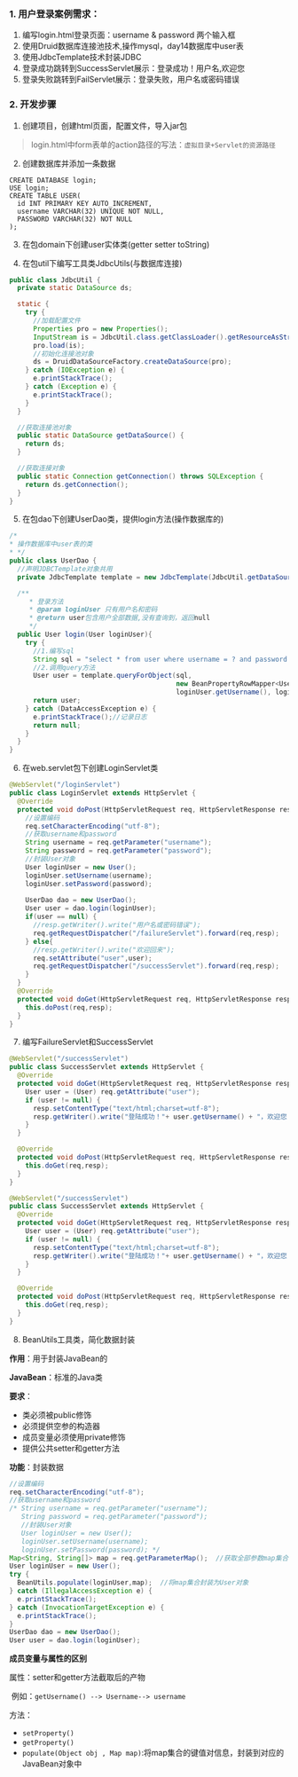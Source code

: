 ### 1. 用户登录案例需求：

1.  编写login.html登录页面：username & password 两个输入框
2.  使用Druid数据库连接池技术,操作mysql，day14数据库中user表
3.  使用JdbcTemplate技术封装JDBC 
4.  登录成功跳转到SuccessServlet展示：登录成功！用户名,欢迎您
5.  登录失败跳转到FailServlet展示：登录失败，用户名或密码错误

### 2. 开发步骤

1.  创建项目，创建html页面，配置文件，导入jar包

   > login.html中form表单的action路径的写法：`虚拟目录+Servlet的资源路径`

2.  创建数据库并添加一条数据

   ```mysql
   CREATE DATABASE login;
   USE login;
   CREATE TABLE USER(
     id INT PRIMARY KEY AUTO_INCREMENT,
     username VARCHAR(32) UNIQUE NOT NULL,
     PASSWORD VARCHAR(32) NOT NULL
   );
   ```

3.  在包domain下创建user实体类(getter setter toString)

4.  在包util下编写工具类JdbcUtils(与数据库连接)

   ```Java
   public class JdbcUtil {
     private static DataSource ds;
   
     static {
       try {
         //加载配置文件
         Properties pro = new Properties();
         InputStream is = JdbcUtil.class.getClassLoader().getResourceAsStream("druid.properties");
         pro.load(is);
         //初始化连接池对象
         ds = DruidDataSourceFactory.createDataSource(pro);
       } catch (IOException e) {
         e.printStackTrace();
       } catch (Exception e) {
         e.printStackTrace();
       }
     }
   
     //获取连接池对象
     public static DataSource getDataSource() {
       return ds;
     }
   
     //获取连接对象
     public static Connection getConnection() throws SQLException {
       return ds.getConnection();
     }
   }
   ```

5.  在包dao下创建UserDao类，提供login方法(操作数据库的)

   ```Java
   /*
   * 操作数据库中user表的类
   * */
   public class UserDao {
     //声明JDBCTemplate对象共用
     private JdbcTemplate template = new JdbcTemplate(JdbcUtil.getDataSource());
   
     /**
        * 登录方法
        * @param loginUser 只有用户名和密码
        * @return user包含用户全部数据,没有查询到，返回null
        */
     public User login(User loginUser){
       try {
         //1.编写sql
         String sql = "select * from user where username = ? and password = ?";
         //2.调用query方法
         User user = template.queryForObject(sql,
                                             new BeanPropertyRowMapper<User>(User.class),
                                             loginUser.getUsername(), loginUser.getPassword());
         return user;
       } catch (DataAccessException e) {
         e.printStackTrace();//记录日志
         return null;
       }
     }
   }
   ```

6.  在web.servlet包下创建LoginServlet类

   ```Java
   @WebServlet("/loginServlet")
   public class LoginServlet extends HttpServlet {
     @Override
     protected void doPost(HttpServletRequest req, HttpServletResponse resp) throws ServletException, IOException {
       //设置编码
       req.setCharacterEncoding("utf-8");
       //获取username和password
       String username = req.getParameter("username");
       String password = req.getParameter("password");
       //封装User对象
       User loginUser = new User();
       loginUser.setUsername(username);
       loginUser.setPassword(password);
       
       UserDao dao = new UserDao();
       User user = dao.login(loginUser);
       if(user == null) {
         //resp.getWriter().write("用户名或密码错误");
         req.getRequestDispatcher("/failureServlet").forward(req,resp);
       } else{
         //resp.getWriter().write("欢迎回来");
         req.setAttribute("user",user);
         req.getRequestDispatcher("/successServlet").forward(req,resp);
       }
     }
     @Override
     protected void doGet(HttpServletRequest req, HttpServletResponse resp) throws ServletException, IOException {
       this.doPost(req,resp);
     }
   }
   ```

7.  编写FailureServlet和SuccessServlet

   ```java 
   @WebServlet("/successServlet")
   public class SuccessServlet extends HttpServlet {
     @Override
     protected void doGet(HttpServletRequest req, HttpServletResponse resp) throws ServletException, IOException {
       User user = (User) req.getAttribute("user");
       if (user != null) {
         resp.setContentType("text/html;charset=utf-8");
         resp.getWriter().write("登陆成功！"+ user.getUsername() + "，欢迎您！");
       }
     }
   
     @Override
     protected void doPost(HttpServletRequest req, HttpServletResponse resp) throws ServletException, IOException {
       this.doGet(req,resp);
     }
   }
   ```

   ```java 
   @WebServlet("/successServlet")
   public class SuccessServlet extends HttpServlet {
     @Override
     protected void doGet(HttpServletRequest req, HttpServletResponse resp) throws ServletException, IOException {
       User user = (User) req.getAttribute("user");
       if (user != null) {
         resp.setContentType("text/html;charset=utf-8");
         resp.getWriter().write("登陆成功！"+ user.getUsername() + "，欢迎您！");
       }
     }
   
     @Override
     protected void doPost(HttpServletRequest req, HttpServletResponse resp) throws ServletException, IOException {
       this.doGet(req,resp);
     }
   }
   ```

8.  BeanUtils工具类，简化数据封装

   **作用**：用于封装JavaBean的

   **JavaBean**：标准的Java类

   **要求**：

   - 类必须被public修饰
   - 必须提供空参的构造器
   - 成员变量必须使用private修饰
   - 提供公共setter和getter方法

   **功能**：封装数据

   ```Java
   //设置编码
   req.setCharacterEncoding("utf-8");
   //获取username和password
   /* String username = req.getParameter("username");
      String password = req.getParameter("password");
      //封装User对象
      User loginUser = new User();
      loginUser.setUsername(username);
      loginUser.setPassword(password); */
   Map<String, String[]> map = req.getParameterMap();  //获取全部参数map集合
   User loginUser = new User();
   try {
     BeanUtils.populate(loginUser,map);  //将map集合封装为User对象
   } catch (IllegalAccessException e) {
     e.printStackTrace();
   } catch (InvocationTargetException e) {
     e.printStackTrace();
   }
   UserDao dao = new UserDao();
   User user = dao.login(loginUser);
   ```

   **成员变量与属性的区别**

   属性：setter和getter方法截取后的产物

   ​	例如：`getUsername() --> Username--> username`

   方法：

   - `setProperty()`
   - `getProperty()`
   - `populate(Object obj , Map map)`:将map集合的键值对信息，封装到对应的JavaBean对象中

